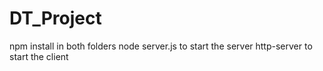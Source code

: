 # DT_Project
npm install in both folders
node server.js to start the server
http-server to start the client